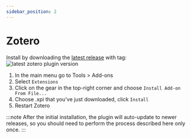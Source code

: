 ```yaml
---
sidebar_position: 2
---
```


# Zotero

Install by downloading the [latest release](https://github.com/aidenlx/obsidian-zotero/releases) with tag: ![latest zotero plugin version](https://custom-icon-badges.demolab.com/badge/dynamic/json?color=bc3a3c&label=&query=version&url=https%3A%2F%2Fraw.githubusercontent.com%2Faidenlx%2Fobsidian-zotero%2Fmaster%2Fapp%2Fzotero%2Fpackage.json&logo=zotero-32&prefix=zt)

1. In the main menu go to Tools > Add-ons
2. Select `Extensions`
3. Click on the gear in the top-right corner and choose `Install Add-on From File...`
4. Choose .xpi that you've just downloaded, click `Install`
5. Restart Zotero

:::note
After the initial installation, the plugin will auto-update to newer releases, so you should need to perform the process described here only once.
:::
